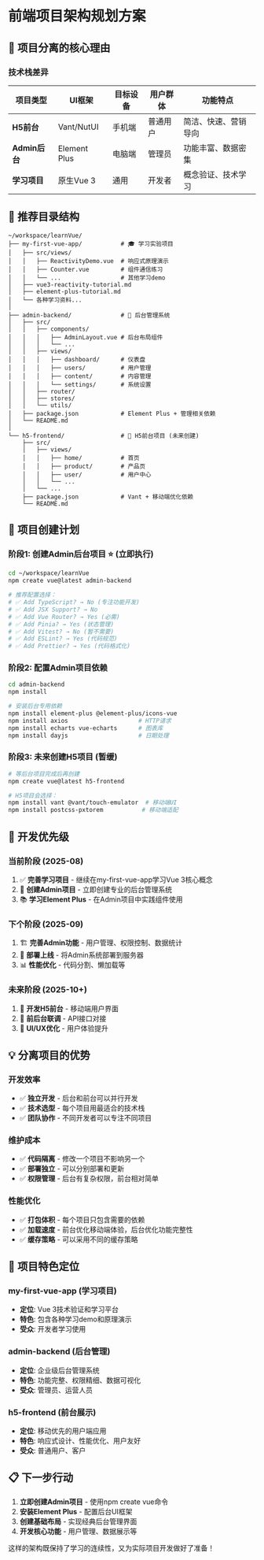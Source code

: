 # 前端项目架构规划方案

## 🎯 项目分离的核心理由

### 技术栈差异

| 项目类型 | UI框架 | 目标设备 | 用户群体 | 功能特点 |
|---------|--------|----------|----------|----------|
| **H5前台** | Vant/NutUI | 手机端 | 普通用户 | 简洁、快速、营销导向 |
| **Admin后台** | Element Plus | 电脑端 | 管理员 | 功能丰富、数据密集 |
| **学习项目** | 原生Vue 3 | 通用 | 开发者 | 概念验证、技术学习 |

## 📁 推荐目录结构

```
~/workspace/learnVue/
├── my-first-vue-app/           # 🎓 学习实验项目
│   ├── src/views/
│   │   ├── ReactivityDemo.vue  # 响应式原理演示
│   │   ├── Counter.vue         # 组件通信练习
│   │   └── ...                 # 其他学习demo
│   ├── vue3-reactivity-tutorial.md
│   ├── element-plus-tutorial.md
│   └── 各种学习资料...
│
├── admin-backend/              # 💼 后台管理系统
│   ├── src/
│   │   ├── components/
│   │   │   ├── AdminLayout.vue # 后台布局组件
│   │   │   └── ...
│   │   ├── views/
│   │   │   ├── dashboard/      # 仪表盘
│   │   │   ├── users/          # 用户管理
│   │   │   ├── content/        # 内容管理
│   │   │   └── settings/       # 系统设置
│   │   ├── router/
│   │   ├── stores/
│   │   └── utils/
│   ├── package.json            # Element Plus + 管理相关依赖
│   └── README.md
│
└── h5-frontend/                # 📱 H5前台项目 (未来创建)
    ├── src/
    │   ├── views/
    │   │   ├── home/           # 首页
    │   │   ├── product/        # 产品页
    │   │   ├── user/           # 用户中心
    │   │   └── ...
    │   └── ...
    ├── package.json            # Vant + 移动端优化依赖
    └── README.md
```

## 🚀 项目创建计划

### 阶段1: 创建Admin后台项目 ⭐ (立即执行)

```bash
cd ~/workspace/learnVue
npm create vue@latest admin-backend

# 推荐配置选择：
# ✅ Add TypeScript? → No (专注功能开发)
# ✅ Add JSX Support? → No
# ✅ Add Vue Router? → Yes (必需)
# ✅ Add Pinia? → Yes (状态管理)
# ✅ Add Vitest? → No (暂不需要)
# ✅ Add ESLint? → Yes (代码规范)
# ✅ Add Prettier? → Yes (代码格式化)
```

### 阶段2: 配置Admin项目依赖

```bash
cd admin-backend
npm install

# 安装后台专用依赖
npm install element-plus @element-plus/icons-vue
npm install axios                    # HTTP请求
npm install echarts vue-echarts      # 图表库
npm install dayjs                    # 日期处理
```

### 阶段3: 未来创建H5项目 (暂缓)

```bash
# 等后台项目完成后再创建
npm create vue@latest h5-frontend

# H5项目会选择：
npm install vant @vant/touch-emulator  # 移动端UI
npm install postcss-pxtorem           # 移动端适配
```

## 🎯 开发优先级

### 当前阶段 (2025-08)
1. ✅ **完善学习项目** - 继续在my-first-vue-app学习Vue 3核心概念
2. 🔄 **创建Admin项目** - 立即创建专业的后台管理系统
3. 📚 **学习Element Plus** - 在Admin项目中实践组件使用

### 下个阶段 (2025-09)
1. 🏗️ **完善Admin功能** - 用户管理、权限控制、数据统计
2. 🚀 **部署上线** - 将Admin系统部署到服务器
3. 📊 **性能优化** - 代码分割、懒加载等

### 未来阶段 (2025-10+)
1. 📱 **开发H5前台** - 移动端用户界面
2. 🔗 **前后台联调** - API接口对接
3. 🎨 **UI/UX优化** - 用户体验提升

## 💡 分离项目的优势

### 开发效率
- ✅ **独立开发** - 后台和前台可以并行开发
- ✅ **技术选型** - 每个项目用最适合的技术栈
- ✅ **团队协作** - 不同开发者可以专注不同项目

### 维护成本
- ✅ **代码隔离** - 修改一个项目不影响另一个
- ✅ **部署独立** - 可以分别部署和更新
- ✅ **权限管理** - 后台有复杂权限，前台相对简单

### 性能优化
- ✅ **打包体积** - 每个项目只包含需要的依赖
- ✅ **加载速度** - 前台优化移动端体验，后台优化功能完整性
- ✅ **缓存策略** - 可以采用不同的缓存策略

## 🎨 项目特色定位

### my-first-vue-app (学习项目)
- **定位**: Vue 3技术验证和学习平台
- **特色**: 包含各种学习demo和原理演示
- **受众**: 开发者学习使用

### admin-backend (后台管理)
- **定位**: 企业级后台管理系统
- **特色**: 功能完整、权限精细、数据可视化
- **受众**: 管理员、运营人员

### h5-frontend (前台展示) 
- **定位**: 移动优先的用户端应用
- **特色**: 响应式设计、性能优化、用户友好
- **受众**: 普通用户、客户

## 📋 下一步行动

1. **立即创建Admin项目** - 使用npm create vue命令
2. **安装Element Plus** - 配置后台UI框架
3. **创建基础布局** - 实现经典后台管理界面
4. **开发核心功能** - 用户管理、数据展示等

这样的架构既保持了学习的连续性，又为实际项目开发做好了准备！